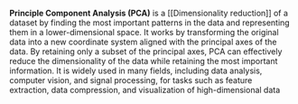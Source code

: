 **Principle Component Analysis (PCA)** is a [[Dimensionality reduction]] of a dataset by finding the most important patterns in the data and representing them in a lower-dimensional space. It works by transforming the original data into a new coordinate system aligned with the principal axes of the data. By retaining only a subset of the principal axes, PCA can effectively reduce the dimensionality of the data while retaining the most important information. It is widely used in many fields, including data analysis, computer vision, and signal processing, for tasks such as feature extraction, data compression, and visualization of high-dimensional data